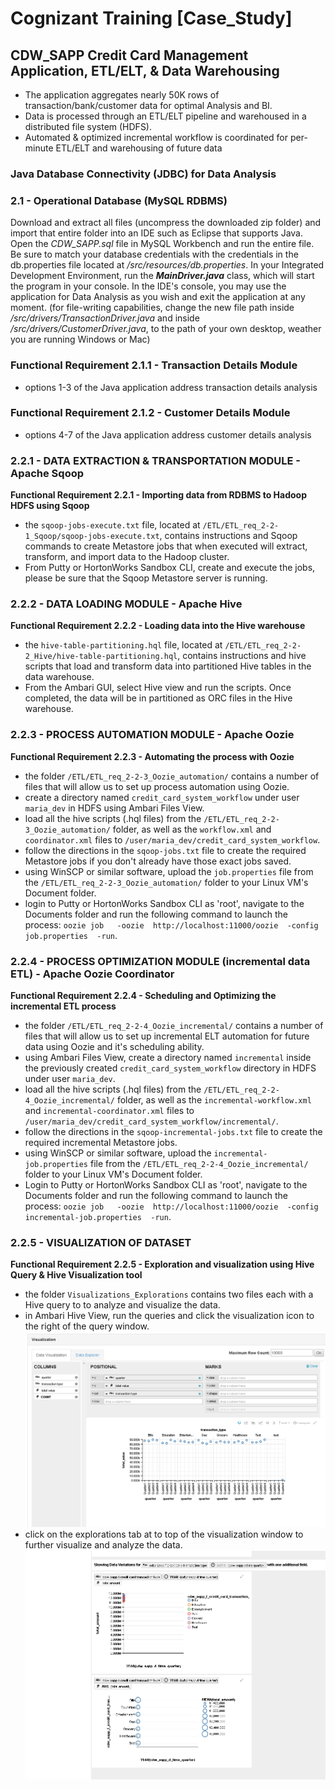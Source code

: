 # Cognizant Training [Case_Study]
## CDW_SAPP Credit Card Management Application, ETL/ELT, & Data Warehousing

- The application aggregates nearly 50K rows of transaction/bank/customer data for optimal Analysis and BI. 
- Data is processed through an ETL/ELT pipeline and warehoused in a distributed file system (HDFS).
- Automated & optimized incremental workflow is coordinated for per-minute ETL/ELT and warehousing of future data




### Java Database Connectivity (JDBC) for Data Analysis

### 2.1 - Operational Database (MySQL RDBMS)

Download and extract all files (uncompress the downloaded zip folder) and import that entire folder into an IDE such as Eclipse that supports Java. Open the *CDW\_SAPP.sql* file in MySQL Workbench and run the entire file.  Be sure to match your database credentials with the credentials in the db.properties file located at */src/resources/db.properties*.  In your Integrated Development Environment, run the **_MainDriver.java_** class, which will start the program in your console.  In the IDE's console, you may use the application for Data Analysis as you wish and exit the application at any moment. (for file-writing capabilities, change the new file path inside */src/drivers/TransactionDriver.java* and inside */src/drivers/CustomerDriver.java*, to the path of your own desktop, weather you are running Windows or Mac)


### Functional Requirement 2.1.1 - Transaction Details Module
- options 1-3 of the Java application address transaction details analysis 

### Functional Requirement 2.1.2 - Customer Details Module
- options 4-7 of the Java application address customer details analysis 




### 2.2.1 - DATA EXTRACTION & TRANSPORTATION MODULE - Apache Sqoop

**Functional Requirement 2.2.1 - Importing data from RDBMS to Hadoop HDFS using Sqoop**
- the `sqoop-jobs-execute.txt` file, located at `/ETL/ETL_req_2-2-1_Sqoop/sqoop-jobs-execute.txt`, contains instructions and Sqoop commands to create Metastore jobs that when executed will extract, transform, and import data to the Hadoop cluster.
- From Putty or HortonWorks Sandbox CLI, create and execute the jobs, please be sure that the Sqoop Metastore server is running. 


### 2.2.2 - DATA LOADING MODULE - Apache Hive

**Functional Requirement 2.2.2 - Loading data into the Hive warehouse**
- the `hive-table-partitioning.hql` file, located at `/ETL/ETL_req_2-2-2_Hive/hive-table-partitioning.hql`, contains instructions and hive scripts that load and transform data into partitioned Hive tables in the data warehouse.
- From the Ambari GUI, select Hive view and run the scripts.  Once completed, the data will be in partitioned as ORC files in the Hive warehouse.



### 2.2.3 - PROCESS AUTOMATION MODULE - Apache Oozie
**Functional Requirement 2.2.3 - Automating the process with Oozie**
- the folder `/ETL/ETL_req_2-2-3_Oozie_automation/` contains a number of files that will allow us to set up process automation using Oozie.
- create a directory named `credit_card_system_workflow` under user `maria_dev` in HDFS using Ambari Files View.
- load all the hive scripts (.hql files) from the `/ETL/ETL_req_2-2-3_Oozie_automation/` folder, as well as the `workflow.xml` and `coordinator.xml` files to `/user/maria_dev/credit_card_system_workflow`.
- follow the directions in the `sqoop-jobs.txt` file to create the required Metastore jobs if you don't already have those exact jobs saved.
- using WinSCP or similar software, upload the `job.properties` file from the `/ETL/ETL_req_2-2-3_Oozie_automation/` folder to your Linux VM's Document folder.
- login to Putty or HortonWorks Sandbox CLI as 'root', navigate to the Documents folder and run the following command to launch the process:
`oozie job   -oozie  http://localhost:11000/oozie  -config  job.properties  -run`.



### 2.2.4 - PROCESS OPTIMIZATION MODULE (incremental data ETL) - Apache Oozie Coordinator
**Functional Requirement 2.2.4 - Scheduling and Optimizing the incremental ETL process**
- the folder `/ETL/ETL_req_2-2-4_Oozie_incremental/` contains a number of files that will allow us to set up incremental ELT automation for future data using Oozie and it's scheduling ability.
- using Ambari Files View, create a directory named `incremental` inside the previously created `credit_card_system_workflow` directory in HDFS under user `maria_dev`.
- load all the hive scripts (.hql files) from the `/ETL/ETL_req_2-2-4_Oozie_incremental/` folder, as well as the `incremental-workflow.xml` and `incremental-coordinator.xml` files to `/user/maria_dev/credit_card_system_workflow/incremental/`.
- follow the directions in the `sqoop-incremental-jobs.txt` file to create the required incremental Metastore jobs.
- using WinSCP or similar software, upload the `incremental-job.properties` file from the `/ETL/ETL_req_2-2-4_Oozie_incremental/` folder to your Linux VM's Document folder.
- Login to Putty or HortonWorks Sandbox CLI as 'root', navigate to the Documents folder and run the following command to launch the process:
`oozie job   -oozie  http://localhost:11000/oozie  -config  incremental-job.properties  -run`.


### 2.2.5 - VISUALIZATION OF DATASET
**Functional Requirement 2.2.5 - Exploration and visualization using Hive Query & Hive Visualization tool**
- the folder `Visualizations_Explorations` contains two files each with a Hive query to to analyze and visualize the data.
- in Ambari Hive View, run the queries and click the visualization icon to the right of the query window.
![visualization_example](/ETL/Visualizations_Explorations/snapshots/visualization_quarter.png)
- click on the explorations tab at to top of the visualization window to further visualize and analyze the data.
![visualization_example](/ETL/Visualizations_Explorations/snapshots/exploration_quarter_type.png)





